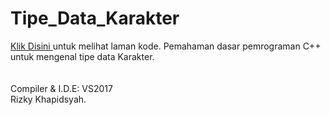 # Tipe_Data_Karakter <br>
<a href=""> Klik Disini </a> untuk melihat laman kode. Pemahaman dasar pemrograman C++ untuk mengenal tipe data Karakter.</br><br>
<br>
Compiler & I.D.E: VS2017 <br>
Rizky Khapidsyah.
</br>
